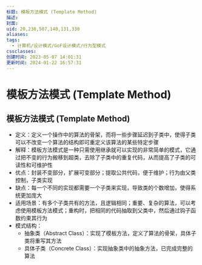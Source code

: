 ```yaml
---
标题: 模板方法模式 (Template Method)
描述:
封面:
uid: 20,230,507,140,131,330
aliases:
tags:
  - 计算机/设计模式/GoF设计模式/行为型模式
cssclasses:
创建时间: 2023-05-07 14:01:31
更新时间: 2024-01-22 16:57:31
---
```


# 模板方法模式 (Template Method)

## 模板方法模式 (Template Method)

- 定义：定义一个操作中的算法的骨架，而将一些步骤延迟到子类中，使得子类可以不改变一个算法的结构即可重定义该算法的某些特定步骤
- 解释：模板方法模式是一种只需使用继承就可以实现的非常简单的模式，它通过把不变的行为搬移到超类，去除了子类中的重复代码，从而提高了子类的可读性和可维护性
- 优点：封装不变部分，扩展可变部分；提取公共代码，便于维护；行为由父类控制，子类实现
- 缺点：每一个不同的实现都需要一个子类来实现，导致类的个数增加，使得系统更加庞大
- 适用场景：有多个子类共有的方法，且逻辑相同；重要、复杂的算法，可以考虑使用模板方法模式；重构时，把相同的代码抽取到父类中，然后通过钩子函数约束其行为
- 模式结构：
  - 抽象类（Abstract Class）：实现了模板方法，定义了算法的骨架，具体子类将重写其方法
  - 具体子类（Concrete Class）：实现抽象类中的抽象方法，已完成完整的算法
